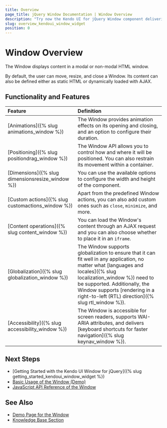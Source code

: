 ```yaml
---
title: Overview
page_title: jQuery Window Documentation | Window Overview
description: "Try now the Kendo UI for jQuery Window component delivering everything from animation effects and sets of options for defining its position, size, and custom actions to globalization and accessibility support."
slug: overview_kendoui_window_widget
position: 0
---
```


# Window Overview

The Window displays content in a modal or non-modal HTML window.

By default, the user can move, resize, and close a Window. Its content can also be defined either as static HTML or dynamically loaded with AJAX.

## Functionality and Features

|Feature|Definition
|:---   |:---
|[Animations]({% slug animations_window %}) | The Window provides animation effects on its opening and closing, and an option to configure their duration.
|[Positioning]({% slug positiondrag_window %}) | The Window API allows you to control how and where it will be positioned. You can also restrain its movement within a container. 
|[Dimensions]({% slug dimensionsresize_window %}) | You can use the available options to configure the width and height of the component.
|[Custom actions]({% slug customactions_window %}) | Apart from the predefined Window actions, you can also add custom ones such as `close`, `minimize`, and more.
|[Content operations]({% slug content_window %}) | You can load the Window's content through an AJAX request and you can also choose whether to place it in an `iframe`.
|[Globalization]({% slug globalization_window %}) | The Window supports globalization to ensure that it can fit well in any application, no matter what [languages and locales]({% slug localization_window %}) need to be supported. Additionally, the Window supports [rendering in a right-to-left (RTL) direction]({% slug rtl_window %}).
|[Accessibility]({% slug accessibility_window %}) | The Window is accessible for screen readers, supports WAI-ARIA attributes, and delivers [keyboard shortcuts for faster navigation]({% slug keynav_window %}).

## Next Steps 

* [Getting Started with the Kendo UI Window for jQuery]({% slug getting_started_kendoui_window_widget %})
* [Basic Usage of the Window (Demo)](https://demos.telerik.com/kendo-ui/window/index)
* [JavaScript API Reference of the Window](/api/javascript/ui/window)

## See Also

* [Demo Page for the Window](https://demos.telerik.com/kendo-ui/window/index)
* [Knowledge Base Section](/knowledge-base)

